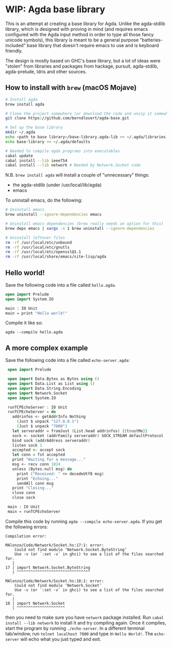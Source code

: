 # WIP: Agda base library

This is an attempt at creating a base library for Agda. Unlike the agda-stdlib
library, which is designed with proving in mind (and requires emacs configured
with the Agda input method in order to type all those fancy unicode symbols),
this library is meant to be a general purpose "batteries-included" base library
that doesn't require emacs to use and is keyboard friendly.

The design is mostly based on GHC's base library, but a lot of ideas were
"stolen" from libraries and packages from hackage, pursuit, agda-stdlib,
agda-prelude, Idris and other sources.

## How to install with `brew` (macOS Mojave)

```sh
# Install agda
brew install agda

# Clone the project somewhere (or download the code and unzip it somewhere)
git clone https://github.com/berndlosert/agda-base.git

# Set up the base library
mkdir ~/.agda
echo <path to base library>/base-library.agda-lib >> ~/.agda/libraries
echo base-library >> ~/.agda/defaults

# Needed to compile agda programs into executables
cabal update
cabal install --lib ieee754
cabal install --lib network # Needed by Network.Socket code
```

N.B. `brew install agda` will install a couple of "unnecessary" things:
* the agda-stdlib (under /usr/local/lib/agda)
* emacs

To uninstall emacs, do the following:

```sh
# Uninstall emacs
brew uninstall --ignore-dependencies emacs

# Uninstall emacs dependencies (brew really needs an option for this)
brew deps emacs | xargs -n 1 brew uninstall --ignore-dependencies

# Uninstall leftover files
rm -rf /usr/local/etc/unbound
rm -rf /usr/local/etc/gnutls
rm -rf /usr/local/etc/openssl@1.1
rm -rf /usr/local/share/emacs/site-lisp/agda
```

## Hello world!

Save the following code into a file called `hello.agda`.

```agda
open import Prelude
open import System.IO

main : IO Unit
main = print "Hello world!"
```

Compile it like so:

```
agda --compile hello.agda
```

## A more complex example

Save the following code into a file called `echo-server.agda`:

```agda
 open import Prelude

 open import Data.Bytes as Bytes using ()
 open import Data.List as List using ()
 open import Data.String.Encoding
 open import Network.Socket
 open import System.IO

 runTCPEchoServer : IO Unit
 runTCPEchoServer = do
   addrinfos <- getAddrInfo Nothing
     (Just $ unpack "127.0.0.1")
     (Just $ unpack "7000")
   let serveraddr = fromJust (List.head addrinfos) {{trustMe}}
   sock <- socket (addrFamily serveraddr) SOCK_STREAM defaultProtocol
   bind sock (addrAddress serveraddr)
   listen sock 1
   accepted <- accept sock
   let conn = fst accepted
   print "Waiting for a message..."
   msg <- recv conn 1024
   unless (Bytes.null msg) do
     print ("Received: " <> decodeUtf8 msg)
     print "Echoing..."
     sendAll conn msg
   print "Closing..."
   close conn
   close sock

 main : IO Unit
 main = runTCPEchoServer
```

Compile this code by running `agda --compile echo-server.agda`. If you get the
following errors:

```
Compilation error:

MAlonzo/Code/Network/Socket.hs:17:1: error:
    Could not find module ‘Network.Socket.ByteString’
    Use -v (or `:set -v` in ghci) to see a list of the files searched for.
   |
17 | import Network.Socket.ByteString
   | ^^^^^^^^^^^^^^^^^^^^^^^^^^^^^^^^

MAlonzo/Code/Network/Socket.hs:18:1: error:
    Could not find module ‘Network.Socket’
    Use -v (or `:set -v` in ghci) to see a list of the files searched for.
   |
18 | import Network.Socket
   | ^^^^^^^^^^^^^^^^^^^^^
```

then you need to make sure you have `network` package installed. Run `cabal
install --lib network` to install it and try compiling again. Once it compiles,
start the program by running `./echo-server`. In a different terminal
tab/window, run `telnet localhost 7000` and type in `Hello World!`. The
`echo-server` will echo what you just typed and exit.
